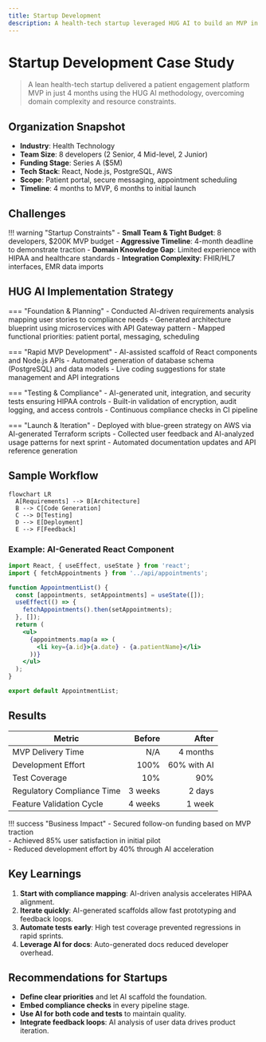 ```yaml
---
title: Startup Development
description: A health-tech startup leveraged HUG AI to build an MVP in 4 months, accelerating development, ensuring compliance, and validating market fit.
---
```


# Startup Development Case Study

> A lean health-tech startup delivered a patient engagement platform MVP in just 4 months using the HUG AI methodology, overcoming domain complexity and resource constraints.

## Organization Snapshot

- **Industry**: Health Technology  
- **Team Size**: 8 developers (2 Senior, 4 Mid-level, 2 Junior)  
- **Funding Stage**: Series A ($5M)  
- **Tech Stack**: React, Node.js, PostgreSQL, AWS  
- **Scope**: Patient portal, secure messaging, appointment scheduling  
- **Timeline**: 4 months to MVP, 6 months to initial launch

## Challenges

!!! warning "Startup Constraints"
    - **Small Team & Tight Budget**: 8 developers, $200K MVP budget
    - **Aggressive Timeline**: 4-month deadline to demonstrate traction
    - **Domain Knowledge Gap**: Limited experience with HIPAA and healthcare standards
    - **Integration Complexity**: FHIR/HL7 interfaces, EMR data imports

## HUG AI Implementation Strategy

=== "Foundation & Planning"
    - Conducted AI-driven requirements analysis mapping user stories to compliance needs
    - Generated architecture blueprint using microservices with API Gateway pattern
    - Mapped functional priorities: patient portal, messaging, scheduling

=== "Rapid MVP Development"
    - AI-assisted scaffold of React components and Node.js APIs
    - Automated generation of database schema (PostgreSQL) and data models
    - Live coding suggestions for state management and API integrations

=== "Testing & Compliance"
    - AI-generated unit, integration, and security tests ensuring HIPAA controls
    - Built-in validation of encryption, audit logging, and access controls
    - Continuous compliance checks in CI pipeline

=== "Launch & Iteration"
    - Deployed with blue-green strategy on AWS via AI-generated Terraform scripts
    - Collected user feedback and AI-analyzed usage patterns for next sprint
    - Automated documentation updates and API reference generation

## Sample Workflow

```mermaid
flowchart LR
  A[Requirements] --> B[Architecture]
  B --> C[Code Generation]
  C --> D[Testing]
  D --> E[Deployment]
  E --> F[Feedback]
```

### Example: AI-Generated React Component

```jsx
import React, { useEffect, useState } from 'react';
import { fetchAppointments } from '../api/appointments';

function AppointmentList() {
  const [appointments, setAppointments] = useState([]);
  useEffect(() => {
    fetchAppointments().then(setAppointments);
  }, []);
  return (
    <ul>
      {appointments.map(a => (
        <li key={a.id}>{a.date} - {a.patientName}</li>
      ))}
    </ul>
  );
}

export default AppointmentList;
```

## Results

| Metric                     | Before   | After      |
|----------------------------|---------:|-----------:|
| MVP Delivery Time          | N/A      | 4 months   |
| Development Effort         | 100%     | 60% with AI|
| Test Coverage              | 10%      | 90%        |
| Regulatory Compliance Time | 3 weeks  | 2 days     |
| Feature Validation Cycle   | 4 weeks  | 1 week     |

!!! success "Business Impact"
    - Secured follow-on funding based on MVP traction  
    - Achieved 85% user satisfaction in initial pilot  
    - Reduced development effort by 40% through AI acceleration

## Key Learnings

1. **Start with compliance mapping**: AI-driven analysis accelerates HIPAA alignment.  
2. **Iterate quickly**: AI-generated scaffolds allow fast prototyping and feedback loops.  
3. **Automate tests early**: High test coverage prevented regressions in rapid sprints.  
4. **Leverage AI for docs**: Auto-generated docs reduced developer overhead.

## Recommendations for Startups

- **Define clear priorities** and let AI scaffold the foundation.  
- **Embed compliance checks** in every pipeline stage.  
- **Use AI for both code and tests** to maintain quality.  
- **Integrate feedback loops**: AI analysis of user data drives product iteration.